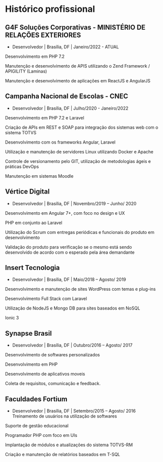 # Histórico profissional

## G4F Soluções Corporativas - MINISTÉRIO DE RELAÇÕES EXTERIORES

* Desenvolvedor | Brasília, DF | Janeiro/2022 - ATUAL

Desenvolvimento em PHP 7.2 

Manutenção e desenvolvimento de APIS utilizando o Zend Framework / APIGILITY  (Laminas)

Manutenção e desenvolvimento de aplicações em ReactJS e AngularJS 

## Campanha Nacional de Escolas - CNEC

* Desenvolvedor | Brasília, DF | Julho/2020 - Janeiro/2022

Desenvolvimento em PHP 7.2 e Laravel

Criação de APIs em REST e SOAP para integração dos sistemas web com o sistema TOTVS

Desenvolvimento com os frameworks Angular, Laravel

Utilização e manutenção de servidores Linux utilizando Docker e Apache

Controle de versionamento pelo GIT, utilização de metodologias ágeis e práticas DevOps

Manutenção em sistemas Moodle

## Vértice Digital

* Desenvolvedor | Brasília, DF | Novembro/2019 – Junho/ 2020

Desenvolvimento em Angular 7+, com foco no design e UX

PHP em conjunto ao Laravel

Utilização do Scrum com entregas periódicas e funcionais do produto em desenvolvimento

Validação do produto para verificação se o mesmo está sendo desenvolvido de acordo com o esperado pela área
demandante


## Insert Tecnologia
* Desenvolvedor | Brasília, DF | Maio/2018 – Agosto/ 2019

Desenvolvimento e manutenção de sites WordPress com temas e plug-ins

Desenvolvimento Full Stack com Laravel

Utilização de NodeJS e Mongo DB para sites baseados em NoSQL

Ionic 3

## Synapse Brasil
* Desenvolvedor | Brasília, DF | Outubro/2016 – Agosto/ 2017

Desenvolvimento de softwares personalizados

Desenvolvimento em PHP

Desenvolvimento de aplicativos moveis

Coleta de requisitos, comunicação e feedback.

## Faculdades Fortium
* Desenvolvedor | Brasília, DF | Setembro/2015 – Agosto/ 2016
Treinamento de usuários na utilização de softwares

Suporte de gestão educacional

Programador PHP com foco em UIs

Implantação de módulos e atualizações do sistema TOTVS-RM

Criação e manutenção de relatórios baseados em T-SQL
